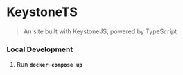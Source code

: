# KeystoneTS
> An site built with KeystoneJS, powered by TypeScript

### Local Development

1. Run __`docker-compose up`__
